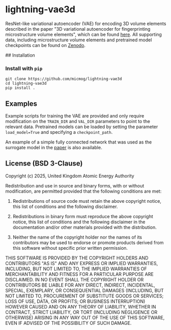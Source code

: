 # lightning-vae3d
ResNet-like variational autoencoder (VAE) for encoding 3D volume elements described in the paper "3D variational
autoencoder for fingerprinting microstructure volume elements", which can be found
[here](https://arxiv.org/abs/2503.17427).
All supporting data, including microstructure volume elements and pretrained model checkpoints can be found on
[Zenodo](https://zenodo.org/records/15261939).


## Installation


### Install with `pip`

```
git clone https://github.com/micmog/lightning-vae3d
cd lightning-vae3d
pip install .
```


## Examples

Example scripts for training the VAE are provided and only require modification on the `TRAIN_DIR` and `VAL_DIR`
parameters to point to the relevant data. Pretrained models can be loaded by setting the parameter `load_model=True` and
specifying a `checkpoint_path`.

An example of a simple fully connected network that was used as the surrogate model in the
[paper](https://arxiv.org/abs/2503.17427) is also available.


## License (BSD 3-Clause)

Copyright (c) 2025, United Kingdom Atomic Energy Authority

Redistribution and use in source and binary forms, with or without modification, are permitted provided that the
following conditions are met:

1. Redistributions of source code must retain the above copyright notice, this list of conditions and the following
   disclaimer.

2. Redistributions in binary form must reproduce the above copyright notice, this list of conditions and the following
   disclaimer in the documentation and/or other materials provided with the distribution.

3. Neither the name of the copyright holder nor the names of its contributors may be used to endorse or promote products
   derived from this software without specific prior written permission.

THIS SOFTWARE IS PROVIDED BY THE COPYRIGHT HOLDERS AND CONTRIBUTORS "AS IS" AND ANY EXPRESS OR IMPLIED WARRANTIES,
INCLUDING, BUT NOT LIMITED TO, THE IMPLIED WARRANTIES OF MERCHANTABILITY AND FITNESS FOR A PARTICULAR PURPOSE ARE
DISCLAIMED. IN NO EVENT SHALL THE COPYRIGHT HOLDER OR CONTRIBUTORS BE LIABLE FOR ANY DIRECT, INDIRECT, INCIDENTAL,
SPECIAL, EXEMPLARY, OR CONSEQUENTIAL DAMAGES (INCLUDING, BUT NOT LIMITED TO, PROCUREMENT OF SUBSTITUTE GOODS OR
SERVICES; LOSS OF USE, DATA, OR PROFITS; OR BUSINESS INTERRUPTION) HOWEVER CAUSED AND ON ANY THEORY OF LIABILITY,
WHETHER IN CONTRACT, STRICT LIABILITY, OR TORT (INCLUDING NEGLIGENCE OR OTHERWISE) ARISING IN ANY WAY OUT OF THE USE OF
THIS SOFTWARE, EVEN IF ADVISED OF THE POSSIBILITY OF SUCH DAMAGE.

